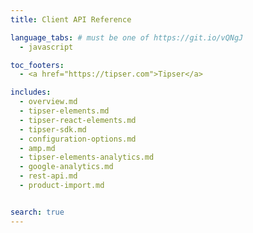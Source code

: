 ```yaml
---
title: Client API Reference

language_tabs: # must be one of https://git.io/vQNgJ
  - javascript

toc_footers:
  - <a href="https://tipser.com">Tipser</a>

includes:
  - overview.md
  - tipser-elements.md
  - tipser-react-elements.md
  - tipser-sdk.md
  - configuration-options.md
  - amp.md
  - tipser-elements-analytics.md
  - google-analytics.md
  - rest-api.md
  - product-import.md


search: true
---
```

